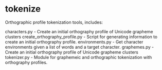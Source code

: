 tokenize
========

Orthographic profile tokenization tools, includes:

characters.py - Create an initial orthography profile of Unicode grapheme clusters
create_orthography_profile.py - Script for generating information to create an initial orthography profile.
environments.py - Get character environments given a list of words and a target character.
graphemes.py - Create an initial orthography profile of Unicode grapheme clusters
tokenizer.py - Module for graphemeic and orthographic tokenization with orthography profiles.
